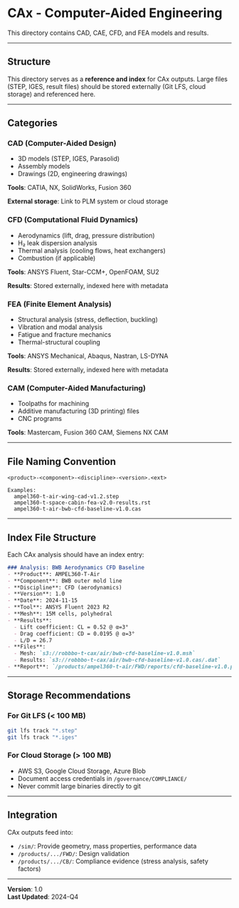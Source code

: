 # CAx - Computer-Aided Engineering

This directory contains CAD, CAE, CFD, and FEA models and results.

---

## Structure

This directory serves as a **reference and index** for CAx outputs. Large files (STEP, IGES, result files) should be stored externally (Git LFS, cloud storage) and referenced here.

---

## Categories

### CAD (Computer-Aided Design)
- 3D models (STEP, IGES, Parasolid)
- Assembly models
- Drawings (2D, engineering drawings)

**Tools**: CATIA, NX, SolidWorks, Fusion 360

**External storage**: Link to PLM system or cloud storage

### CFD (Computational Fluid Dynamics)
- Aerodynamics (lift, drag, pressure distribution)
- H₂ leak dispersion analysis
- Thermal analysis (cooling flows, heat exchangers)
- Combustion (if applicable)

**Tools**: ANSYS Fluent, Star-CCM+, OpenFOAM, SU2

**Results**: Stored externally, indexed here with metadata

### FEA (Finite Element Analysis)
- Structural analysis (stress, deflection, buckling)
- Vibration and modal analysis
- Fatigue and fracture mechanics
- Thermal-structural coupling

**Tools**: ANSYS Mechanical, Abaqus, Nastran, LS-DYNA

**Results**: Stored externally, indexed here with metadata

### CAM (Computer-Aided Manufacturing)
- Toolpaths for machining
- Additive manufacturing (3D printing) files
- CNC programs

**Tools**: Mastercam, Fusion 360 CAM, Siemens NX CAM

---

## File Naming Convention

```
<product>-<component>-<discipline>-<version>.<ext>

Examples:
  ampel360-t-air-wing-cad-v1.2.step
  ampel360-t-space-cabin-fea-v2.0-results.rst
  ampel360-t-air-bwb-cfd-baseline-v1.0.cas
```

---

## Index File Structure

Each CAx analysis should have an index entry:

```markdown
### Analysis: BWB Aerodynamics CFD Baseline
- **Product**: AMPEL360-T-Air
- **Component**: BWB outer mold line
- **Discipline**: CFD (aerodynamics)
- **Version**: 1.0
- **Date**: 2024-11-15
- **Tool**: ANSYS Fluent 2023 R2
- **Mesh**: 15M cells, polyhedral
- **Results**: 
  - Lift coefficient: CL = 0.52 @ α=3°
  - Drag coefficient: CD = 0.0195 @ α=3°
  - L/D = 26.7
- **Files**: 
  - Mesh: `s3://robbbo-t-cax/air/bwb-cfd-baseline-v1.0.msh`
  - Results: `s3://robbbo-t-cax/air/bwb-cfd-baseline-v1.0.cas/.dat`
- **Report**: `/products/ampel360-t-air/FWD/reports/cfd-baseline-v1.0.pdf`
```

---

## Storage Recommendations

### For Git LFS (< 100 MB)
```bash
git lfs track "*.step"
git lfs track "*.iges"
```

### For Cloud Storage (> 100 MB)
- AWS S3, Google Cloud Storage, Azure Blob
- Document access credentials in `/governance/COMPLIANCE/`
- Never commit large binaries directly to git

---

## Integration

CAx outputs feed into:
- `/sim/`: Provide geometry, mass properties, performance data
- `/products/.../FWD/`: Design validation
- `/products/.../CB/`: Compliance evidence (stress analysis, safety factors)

---

**Version**: 1.0  
**Last Updated**: 2024-Q4
